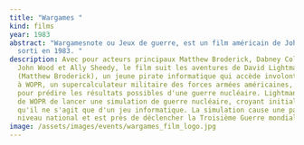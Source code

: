 ```yaml
---
title: "Wargames "
kind: films
year: 1983
abstract: "Wargamesnote ou Jeux de guerre, est un film américain de John Badham,
  sorti en 1983. "
description: Avec pour acteurs principaux Matthew Broderick, Dabney Coleman,
  John Wood et Ally Sheedy, le film suit les aventures de David Lightman
  (Matthew Broderick), un jeune pirate informatique qui accède involontairement
  à WOPR, un supercalculateur militaire des forces armées américaines, programmé
  pour prédire les résultats possibles d'une guerre nucléaire. Lightman obtient
  de WOPR de lancer une simulation de guerre nucléaire, croyant initialement
  qu'il ne s'agit que d'un jeu informatique. La simulation cause une panique au
  niveau national et est près de déclencher la Troisième Guerre mondiale.
image: /assets/images/events/wargames_film_logo.jpg
---
```

